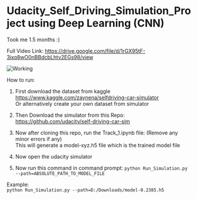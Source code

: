 # Udacity_Self_Driving_Simulation_Project using Deep Learning (CNN)

Took me 1.5 months :)

Full Video Link: https://drive.google.com/file/d/1rGX95tF-3ixq8wO0nBBdcbLhtv2EGs98/view
<br>

![Working](./udacity.gif)

How to run:<br>
1) First download the dataset from kaggle https://www.kaggle.com/zaynena/selfdriving-car-simulator <br>
Or alternatively create your own dataset from simulator

2) Then Download the simulator from this Repo: https://github.com/udacity/self-driving-car-sim

3) Now after cloning this repo, run the Track_1.ipynb file: (Remove any minor errors if any) <br>
This will generate a model-xyz.h5 file which is the trained model file

4) Now open the udacity simulator

5) Now run this command in command prompt: `python Run_Simulation.py --path=ABSOLUTE_PATH_TO_MODEL_FILE`

Example:<br>
`python Run_Simulation.py --path=D:/Downloads/model-0.2385.h5`

